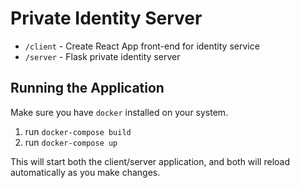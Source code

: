 # Private Identity Server

- `/client` - Create React App front-end for identity service
- `/server` - Flask private identity server

## Running the Application

Make sure you have `docker` installed on your system.

1. run `docker-compose build`
2. run `docker-compose up`

This will start both the client/server application, and both will reload automatically as you make changes.
